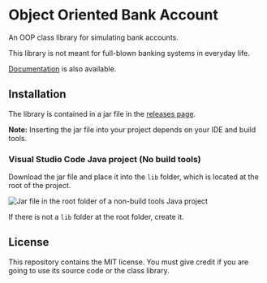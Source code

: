# Object Oriented Bank Account

An OOP class library for simulating bank accounts.

This library is not meant for full-blown banking systems in everyday life.

[Documentation](https://synthird.github.io/object-oriented-bank-account/) is also available.

## Installation

The library is contained in a jar file in the [releases page](https://github.com/Synthird/object-oriented-bank-account/releases/latest).

**Note:** Inserting the jar file into your project depends on your IDE and build tools.

### Visual Studio Code Java project (No build tools)

Download the jar file and place it into the ```lib``` folder, which is located at the root of the project.

![Jar file in the root folder of a non-build tools Java project](https://github.com/user-attachments/assets/1984ea04-bfa1-4796-99f2-e556834e81ec)

If there is not a ```lib``` folder at the root folder, create it.

## License

This repository contains the MIT license. You must give credit if you are going to use its source code or the class library.

